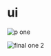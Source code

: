 # ui

![p one](https://user-images.githubusercontent.com/67430247/85774427-78c02300-b73c-11ea-8b4a-cea359e6d7ee.png)

![final one 2](https://user-images.githubusercontent.com/67430247/85775009-026ff080-b73d-11ea-9b10-2f83b0c840a3.png)
